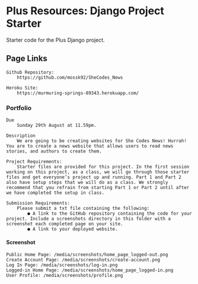 # Plus Resources: Django Project Starter

Starter code for the Plus Django project.

## Page Links
    Github Repository:
        https://github.com/mossk92/SheCodes_News
    
    Heroku Site:
        https://murmuring-springs-89343.herokuapp.com/

### Portfolio
    Due
        Sunday 29th August at 11.59pm.

    Description
        We are going to be creating websites for She Codes News! Hurrah! You are to create a news website that allows users to read news stories, and authors to create them.

    Project Requirements:
        Starter files are provided for this project. In the first session working on this project, as a class, we will go through those starter files and get everyone’s project up and running. Part 1 and Part 2 also have setup steps that we will do as a class. We strongly recommend that you refrain from starting Part 1 or Part 2 until after we have completed the setup in class.

    Submission Requirements:
        Please submit a txt file containing the following:
            ● A link to the GitHub repository containing the code for your project. Include a screenshots directory in this folder with a screenshot each completed page on your site.
            ● A link to your deployed website.


#### Screenshot
    Public Home Page: /media/screenshots/home_page_logged-out.png
    Create Account Page: /media/screenshots/create-account.png
    Log In Page: /media/screenshots/log-in.png
    Logged-in Home Page: /media/screenshots/home_page_logged-in.png
    User Profile: /media/screenshots/profile.png

